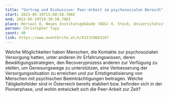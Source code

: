 ```yaml
---
title: "Vortrag und Diskussion: Peer-Arbeit im psychosozialen Bereich"
start: 2023-05-19T15:00:58.700Z
end: 2023-05-19T16:30:58.708Z
place: Hörsaal D, Neues Institutsgebäude (NIG) 6. Stock, Universitätsstraße 7
person: Christopher Tupy
count: 40
link: https://www.eventbrite.at/e/631319683167
---
```

Welche Möglichkeiten haben Menschen, die Kontakte zur psychosozialen Versorgung hatten, unter anderen ihr Erfahrungswissen, deren Bewältigungsstrategien, den Recoveryprozess anderen zur Verfügung zu stellen, um Genesungswege zu unterstützen, eine Verbesserung der Versorgungssituation zu erreichen und zur Entstigmatisierung von Menschen mit psychischen Beeinträchtigungen beitragen. Welche Tätigkeitsfelder sind in Österreich bereits etabliert bzw. befinden sich in der Pionierphase, und wohin entwickelt sich die Peer-Arbeit zur Zeit?